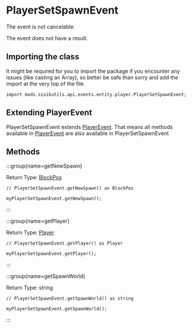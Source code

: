 # PlayerSetSpawnEvent

The event is not cancelable.

The event does not have a result.

## Importing the class

It might be required for you to import the package if you encounter any issues (like casting an Array), so better be safe than sorry and add the import at the very top of the file.
```zenscript
import mods.sixikutils.api.events.entity.player.PlayerSetSpawnEvent;
```


## Extending PlayerEvent

PlayerSetSpawnEvent extends [PlayerEvent](/forge/api/event/entity/player/PlayerEvent). That means all methods available in [PlayerEvent](/forge/api/event/entity/player/PlayerEvent) are also available in PlayerSetSpawnEvent

## Methods

:::group{name=getNewSpawn}

Return Type: [BlockPos](/vanilla/api/util/math/BlockPos)

```zenscript
// PlayerSetSpawnEvent.getNewSpawn() as BlockPos

myPlayerSetSpawnEvent.getNewSpawn();
```

:::

:::group{name=getPlayer}

Return Type: [Player](/mods/sixikutils/utils/entity/type/player/ExpandPlayer)

```zenscript
// PlayerSetSpawnEvent.getPlayer() as Player

myPlayerSetSpawnEvent.getPlayer();
```

:::

:::group{name=getSpawnWorld}

Return Type: string

```zenscript
// PlayerSetSpawnEvent.getSpawnWorld() as string

myPlayerSetSpawnEvent.getSpawnWorld();
```

:::


